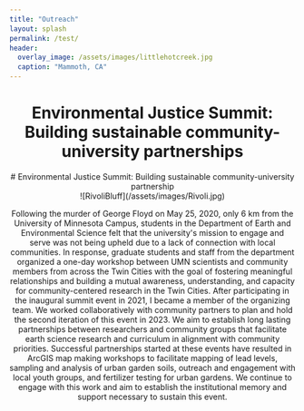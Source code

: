 ```yaml
---
title: "Outreach"
layout: splash
permalink: /test/
header:
  overlay_image: /assets/images/littlehotcreek.jpg
  caption: "Mammoth, CA"
---
```


<h1 style="text-align: center;">Environmental Justice Summit: Building sustainable community-university partnerships</h1>

<div align="center"> # Environmental Justice Summit: Building sustainable community-university partnership


<div align="center"> ![RivoliBluff](/assets/images/Rivoli.jpg)

Following the murder of George Floyd on May 25, 2020, only 6 km from the University of Minnesota Campus, students in the Department of Earth and Environmental Science felt that the university's mission to engage and serve was not being upheld due to a lack of connection with local communities. In response, graduate students and staff from the department organized a one-day workshop between UMN scientists and community members from across the Twin Cities with the goal of fostering meaningful relationships and building a mutual awareness, understanding, and capacity for community-centered research in the Twin Cities. After participating in the inaugural summit event in 2021, I became a member of the organizing team. We worked collaboratively with community partners to plan and hold the second iteration of this event in 2023. We aim to establish long lasting partnerships between researchers and community groups that facilitate earth science research and curriculum in alignment with community priorities. Successful partnerships started at these events have resulted in ArcGIS map making workshops to facilitate mapping of lead levels, sampling and analysis of urban garden soils, outreach and engagement with local youth groups, and fertilizer testing for urban gardens. We continue to engage with this work and aim to establish the institutional memory and support necessary to sustain this event. 



